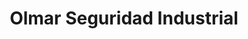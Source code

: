 ---
title: "Olmar Seguridad Industrial"
url: /neuquen/olmar-seguridad-industrial/
shop: Allgemein
---